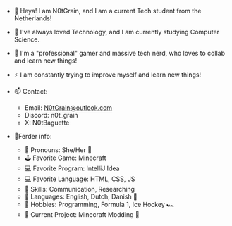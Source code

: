 - 🌱 Heya! I am N0tGrain, and I am a current Tech student from the Netherlands!
- 🌱 I've always loved Technology, and I am currently studying Computer Science.
- 👀 I'm a "professional" gamer and massive tech nerd, who loves to collab and learn new things!
- ⚡ I am constantly trying to improve myself and learn new things!

- 📫 Contact:
  - Email: N0tGrain@outlook.com
  - Discord: n0t_grain
  - X: N0tBaguette
- 👀Ferder info:
  - 👋 Pronouns: She/Her 👋
  - 🕹️ Favorite Game: Minecraft
  - 💻 Favorite Program: IntelliJ Idea
  - 💻 Favorite Language: HTML, CSS, JS
  - 💪 Skills: Communication, Researching
  - 🚩 Languages: English, Dutch, Danish 🚩
  - 🏒 Hobbies: Programming, Formula 1, Ice Hockey 🏎️
  - 🔧 Current Project: Minecraft Modding 🔧

<!---
N0tGrain/N0tGrain is a ✨ special ✨ repository because its `README.md` (this file) appears on your GitHub profile.
You can click the Preview link to take a look at your changes.
--->
